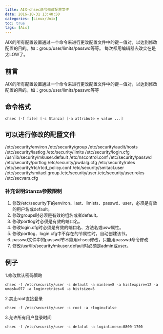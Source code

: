 ```yaml
---
title: AIX-chsec命令修改配置文件
date: 2016-10-31 13:40:50
categories: [Linux/Unix]
toc: true
tags: [Aix]
---
```

AIX的所有配置设置通过一个命令来进行更改配置文件中的键－值对，以达到修改配置的目的。如：group/user/limits/passwd等等。
每次都用编辑器去改实在是太LOW了。
<!--more-->

## 前言
AIX的所有配置设置通过一个命令来进行更改配置文件中的键－值对，以达到修改配置的目的。如：group/user/limits/passwd等等
## 命令格式

	chsec [-f file] [-s Stanza] [-a attribute = value ...]
## 可以进行修改的配置文件
/etc/security/environ
/etc/security/group
/etc/security/audit/hosts
/etc/security/lastlog
/etc/security/limits
/etc/security/login.cfg
/usr/lib/security/mkuser.default
/etc/nscontrol.conf
/etc/security/passwd
/etc/security/portlog
/etc/security/pwdalg.cfg
/etc/security/roles
/etc/security/rtc/rtcd_policy.conf
/etc/security/smitacl.user
/etc/security/smitacl.group
/etc/security/user
/etc/security/user.roles
/etc/secvars.cfg
### 补充说明Stanza参数限制  

1. 修改/etc/security下的environ、last、limists、passwd、user，必须是有效的用户名或default。
2. 修改groups时必须是有效的组名或者default。
3. 修改portlog时必须是有效的端口名。
4. 修改login.cfg时必须是有效的端口名、方法名或usw属性。
5. 修改portlog、login.cfg中不存在的节属性时，自动创建该节。
6. passwd文件中的passwd节不能用chsec修改，只能用passwd命令修改
7. 修改/usr/lib/security/mkuser.default时必须是admin或user。

## 例子
1.修改默认密码策略  

	chsec -f /etc/security/user -s default -a minlen=8 -a histexpire=12 -a umask=077 -a loginretries=6 -a histsize=5
2.禁止root直接登录  

	chsec -f /etc/security/user -s root -a rlogin=false
3.允许所有用户登录时间  

	chsec -f /etc/security/user -s defalut -a logintimes=:0800-1700
